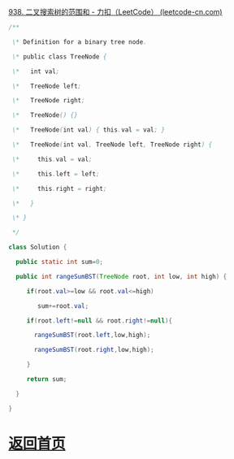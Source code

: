 [938. 二叉搜索树的范围和 - 力扣（LeetCode） (leetcode-cn.com)](https://leetcode-cn.com/problems/range-sum-of-bst/)

```java
/**

 \* Definition for a binary tree node.

 \* public class TreeNode {

 \*   int val;

 \*   TreeNode left;

 \*   TreeNode right;

 \*   TreeNode() {}

 \*   TreeNode(int val) { this.val = val; }

 \*   TreeNode(int val, TreeNode left, TreeNode right) {

 \*     this.val = val;

 \*     this.left = left;

 \*     this.right = right;

 \*   }

 \* }

 */

class Solution {

  public static int sum=0;

  public int rangeSumBST(TreeNode root, int low, int high) {

     if(root.val>=low && root.val<=high)

        sum+=root.val;

     if(root.left!=null && root.right!=null){

       rangeSumBST(root.left,low,high);

       rangeSumBST(root.right,low,high);

     }

     return sum;

  }

}
```



# [返回首页](https://nanaoy.github.io/)

